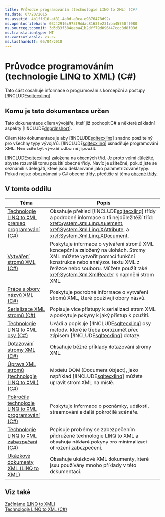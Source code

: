 ```yaml
---
title: Průvodce programováním (technologie LINQ to XML) (C#)
ms.date: 07/20/2015
ms.assetid: 4b1ffd10-ab81-4a0d-a0ca-e9876478d924
ms.openlocfilehash: 03742916c973f9ddac8163fe231cba45750ff080
ms.sourcegitcommit: 3d5d33f384eeba41b2dff79d096f47ccc8d8f03d
ms.translationtype: MT
ms.contentlocale: cs-CZ
ms.lasthandoff: 05/04/2018
---
```

# <a name="programming-guide-linq-to-xml-c"></a>Průvodce programováním (technologie LINQ to XML) (C#)
Tato část obsahuje informace o programování s koncepční a postupy [!INCLUDE[sqltecxlinq](~/includes/sqltecxlinq-md.md)].  
  
## <a name="who-should-read-this-documentation"></a>Komu je tato dokumentace určen  
 Tato dokumentace cílem vývojáře, kteří již pochopit C# a některé základní aspekty [!INCLUDE[dnprdnshort](~/includes/dnprdnshort-md.md)].  
  
 Cílem této dokumentace je aby [!INCLUDE[sqltecxlinq](~/includes/sqltecxlinq-md.md)] snadno použitelný pro všechny typy vývojářů. [!INCLUDE[sqltecxlinq](~/includes/sqltecxlinq-md.md)] usnadňuje programování XML. Nemusíte být vývojář odborné ji použít.  
  
 [!INCLUDE[sqltecxlinq](~/includes/sqltecxlinq-md.md)] založena na obecných tříd. Je proto velmi důležité, abyste rozuměli tomu použití obecné třídy. Navíc je užitečné, pokud jste se seznámili s delegáti, které jsou deklarované jako parametrizované typy. Pokud nejste obeznámeni s C# obecné třídy, přečtěte si téma [obecné třídy](../../../../csharp/programming-guide/generics/generic-classes.md).  
  
## <a name="in-this-section"></a>V tomto oddílu  
  
|Téma|Popis|  
|-----------|-----------------|  
|[Technologie LINQ to XML přehled programování (C#)](../../../../csharp/programming-guide/concepts/linq/linq-to-xml-programming-overview.md)|Obsahuje přehled [!INCLUDE[sqltecxlinq](~/includes/sqltecxlinq-md.md)] třídy a podrobné informace o tři nejdůležitější tříd: <xref:System.Xml.Linq.XElement>, <xref:System.Xml.Linq.XAttribute>, a <xref:System.Xml.Linq.XDocument>.|  
|[Vytváření stromů XML (C#)](../../../../csharp/programming-guide/concepts/linq/creating-xml-trees.md)|Poskytuje informace o vytváření stromů XML koncepční a založený na úlohách. Stromy XML můžete vytvořit pomocí funkční konstrukce nebo analýzou textu XML z řetězce nebo souboru. Můžete použít také <xref:System.Xml.XmlReader> k naplnění strom XML.|  
|[Práce s obory názvů XML (C#)](../../../../csharp/programming-guide/concepts/linq/working-with-xml-namespaces.md)|Poskytuje podrobné informace o vytváření stromů XML, které používají obory názvů.|  
|[Serializace XML stromů (C#)](../../../../csharp/programming-guide/concepts/linq/serializing-xml-trees.md)|Popisuje více přístupy k serializaci strom XML a poskytuje pokyny k jaký přístup k použití.|  
|[Technologie LINQ to XML osy (C#)](../../../../csharp/programming-guide/concepts/linq/linq-to-xml-axes.md)|Uvádí a popisuje [!INCLUDE[sqltecxlinq](~/includes/sqltecxlinq-md.md)] osy metody, které je třeba porozumět před zápisem [!INCLUDE[sqltecxlinq](~/includes/sqltecxlinq-md.md)] dotazy.|  
|[Dotazování stromy XML (C#)](../../../../csharp/programming-guide/concepts/linq/querying-xml-trees.md)|Obsahuje běžné příklady dotazování stromy XML.|  
|[Úprava XML stromů (technologie LINQ to XML) (C#)](../../../../csharp/programming-guide/concepts/linq/modifying-xml-trees-linq-to-xml.md)|Modelu DOM (Document Object), jako například [!INCLUDE[sqltecxlinq](~/includes/sqltecxlinq-md.md)] můžete upravit strom XML na místě.|  
|[Pokročilé technologie LINQ to XML programování (C#)](../../../../csharp/programming-guide/concepts/linq/advanced-linq-to-xml-programming.md)|Poskytuje informace o poznámky, události, streamování a další pokročilé scénáře.|  
|[Technologie LINQ to XML zabezpečení (C#)](../../../../csharp/programming-guide/concepts/linq/linq-to-xml-security.md)|Popisuje problémy se zabezpečením přidružené technologie LINQ to XML a obsahuje některé pokyny pro minimalizaci ohrožení zabezpečení.|  
|[Ukázkové dokumenty XML (LINQ to XML)](../../../../csharp/programming-guide/concepts/linq/sample-xml-documents-linq-to-xml.md)|Obsahuje ukázkové XML dokumenty, které jsou používány mnoho příklady v této dokumentaci.|  
  
## <a name="see-also"></a>Viz také  
 [Začínáme (LINQ to XML)](../../../../csharp/programming-guide/concepts/linq/getting-started-linq-to-xml.md)  
 [Technologie LINQ to XML (C#)](../../../../csharp/programming-guide/concepts/linq/linq-to-xml.md)
